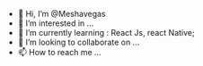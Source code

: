 - 👋 Hi, I’m @Meshavegas
- 👀 I’m interested in ...
- 🌱 I’m currently learning : React Js, react Native;
- 💞️ I’m looking to collaborate on ...
- 📫 How to reach me ...

<!---
Meshavegas/Meshavegas is a ✨ special ✨ repository because its `README.md` (this file) appears on your GitHub profile.
You can click the Preview link to take a look at your changes.
--->

